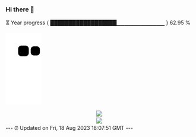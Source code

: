 ### Hi there 👋
⏳ Year progress { ██████████████████▁▁▁▁▁▁▁▁▁▁▁▁ } 62.95 %

![](https://raw.githubusercontent.com/Swiftie13st/Swiftie13st/main/assets/github-contribution-grid-snake.svg)


<div align="center"> <img src="https://metrics.lecoq.io/Swiftie13st?template=classic&config.timezone=Asia%2FShanghai"> </div>

<div align="center"> <img src="https://github-readme-streak-stats.herokuapp.com/?user=Swiftie13st" /> </div>
---
⏰ Updated on Fri, 18 Aug 2023 18:07:51 GMT
---

